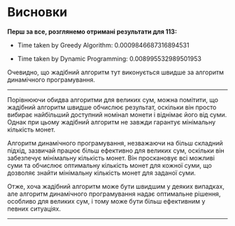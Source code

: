# Висновки

**Перш за все, розглянемо отримані результати для 113:**

- Time taken by Greedy Algorithm: 0.0009846687316894531

- Time taken by Dynamic Programming: 0.008995532989501953

Очевидно, що жадібний алгоритм тут виконується швидше за алгоритм динамічного програмування.

*****

Порівнюючи обидва алгоритми для великих сум, можна помітити, що жадібний алгоритм швидше обчислює результат, оскільки він просто вибирає найбільший доступний номінал монети і віднімає його від суми. 
Однак при цьому жадібний алгоритм не завжди гарантує мінімальну кількість монет.

Алгоритм динамічного програмування, незважаючи на більш складний підхід, зазвичай працює більш ефективно для великих сум, оскільки він забезпечує мінімальну кількість монет. 
Він проскановує всі можливі суми та обчислює оптимальну кількість монет для кожної суми, що дозволяє знайти мінімальну кількість монет для заданої суми.

Отже, хоча жадібний алгоритм може бути швидшим у деяких випадках, але алгоритм динамічного програмування надає оптимальне рішення, особливо для великих сум, і тому може бути більш ефективним у певних ситуаціях.

*****
